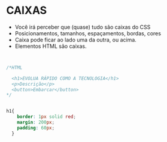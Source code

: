 # CAIXAS

* Você irá perceber que (quase) tudo são caixas do CSS
* Posicionamentos, tamanhos, espaçamentos, bordas, cores
* Caixa pode ficar ao lado uma da outra, ou acima.
* Elementos HTML são caixas.









```CSS


/*HTML

  <h1>EVOLUA RÁPIDO COMO A TECNOLOGIA</h1>
  <p>Descrição</p>
  <button>Embarcar</button>
*/


h1{
    border: 1px solid red;
    margin: 200px;
    padding: 60px;
  }

```